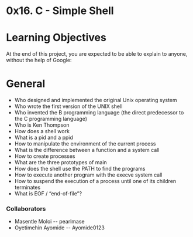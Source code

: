 # 0x16. C - Simple Shell

# Learning Objectives

At the end of this project, you are expected to be able to explain to anyone, without the help of Google:

# General

- Who designed and implemented the original Unix operating system
- Who wrote the first version of the UNIX shell
- Who invented the B programming language (the direct predecessor to the C programming language)
- Who is Ken Thompson
- How does a shell work
- What is a pid and a ppid
- How to manipulate the environment of the current process
- What is the difference between a function and a system call
- How to create processes
- What are the three prototypes of main
- How does the shell use the PATH to find the programs
- How to execute another program with the execve system call
- How to suspend the execution of a process until one of its children terminates
- What is EOF / “end-of-file”?

### Collaborators

- Masentle Moloi -- pearlmase
- Oyetimehin Ayomide -- Ayomide0123
